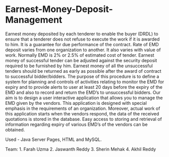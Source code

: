 # Earnest-Money-Deposit-Management


Earnest money deposited by each tenderer to enable the buyer (DRDL) to ensure that a tenderer does not refuse to execute the work if it is awarded to him. It is a guarantee for due performance of the contract. 
Rate of EMD deposit varies from one organization to another. It also varies with value of work. Normally EMD is 2% or 2.5% of estimated cost of tender. 
Earnest money of successful tender can be adjusted against the security deposit required to be furnished by him. 
Earnest money of all the unsuccessful tenders should be returned as early as possible after the award of contract to successful bidder/bidders.
The purpose of this procedure is to define a system for planning and controls of activities relating to monitor the EMD for expiry and to provide alerts to user at least 20 days before the expiry of the EMD and also to record and return the EMD’s to unsuccessful bidders.
Our aim is to design a user interactive application that allows you to manage the EMD given by the vendors. 
This application is designed with special emphasis in the requirements of an organization. 
Moreover, actual work of this application starts when the vendors respond, the data of the received quotations is stored in the database. 
Easy access to storing and retrieval of information regarding expiry of various EMD’s of the vendors can be obtained.

Used - Java Server Pages, HTML and MySQL.

Team:  1. Farah Uzma  2. Jaswanth Reddy  3. Sherin Mehak  4. Akhil Reddy
